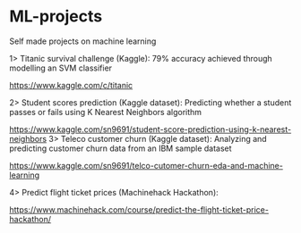 # ML-projects
Self made projects on machine learning

1> Titanic survival challenge (Kaggle): 79% accuracy achieved through modelling an SVM classifier

https://www.kaggle.com/c/titanic

2> Student scores prediction (Kaggle dataset): Predicting whether a student passes or fails using K Nearest Neighbors algorithm

https://www.kaggle.com/sn9691/student-score-prediction-using-k-nearest-neighbors
3> Teleco customer churn (Kaggle dataset): Analyzing and predicting customer churn data from an IBM sample dataset

https://www.kaggle.com/sn9691/telco-cutomer-churn-eda-and-machine-learning

4> Predict flight ticket prices (Machinehack Hackathon):

https://www.machinehack.com/course/predict-the-flight-ticket-price-hackathon/
